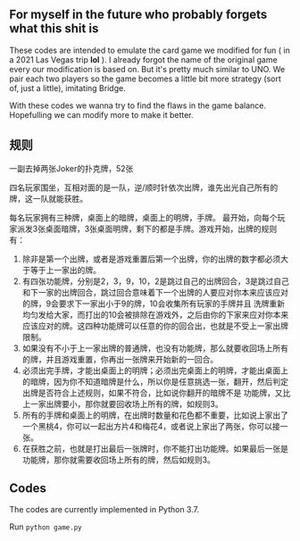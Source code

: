 ## For myself in the future who probably forgets what this shit is
These codes are intended to emulate the card game we modified for fun ( in a 2021 Las Vegas trip **lol** ). I already forgot the name of the original game every our modification is based on. But it's pretty much similar
to UNO. We pair each two players so the game becomes a little bit more strategy (sort of, just a little), imitating Bridge. 

With these codes we wanna try to find the flaws in the game balance. Hopefulling we can modify more to make it better. 

## 规则
一副去掉两张Joker的扑克牌，52张

四名玩家围坐，互相对面的是一队，逆/顺时针依次出牌，谁先出光自己所有的牌，这一队就能获胜。

每名玩家拥有三种牌，桌面上的暗牌，桌面上的明牌，手牌。
最开始，向每个玩家派发3张桌面暗牌，3张桌面明牌，剩下的都是手牌。游戏开始，出牌的规则有：

1. 除非是第一个出牌，或者是游戏重置后第一个出牌，你的出牌的数字都必须大于等于上一家出的牌。
2. 有四张功能牌，分别是2，3，9，10，2是跳过自己的出牌回合，3是跳过自己和下一家的出牌回合，跳过回合意味着下一个出牌的人要应对你本来应该应对的牌，9会要求下一家出小于9的牌，10会收集所有玩家的手牌并且
洗牌重新均匀发给大家，而打出的10会被排除在游戏外，之后由你的下家来应对你本来应该应对的牌。这四种功能牌可以任意的你的回合出，也就是不受上一家出牌限制。
3. 如果没有不小于上一家出牌的普通牌，也没有功能牌，那么就要收回场上所有的牌，并且游戏重置，你再出一张牌来开始新的一回合。
4. 必须出完手牌，才能出桌面上的明牌；必须出完桌面上的明牌，才能出桌面上的暗牌，因为你不知道暗牌是什么，所以你是任意挑选一张，翻开，然后判定出牌是否符合上述规则，如果不符合，比如说你翻开的暗牌不是
功能牌，又比上一家出牌要小，那你就要回收场上所有的牌，如规则3。
5. 所有的手牌和桌面上的明牌，在出牌时数量和花色都不重要，比如说上家出了一个黑桃4，你可以一起出方片4和梅花4，或者说上家出了两张，你可以接一张。
6. 在获胜之前，也就是打出最后一张牌时，你不能打出功能牌。如果最后一张是功能牌，那你就需要收回场上所有的牌，然后如规则3。

## Codes

The codes are currently implemented in Python 3.7.

Run
`
python game.py
`
